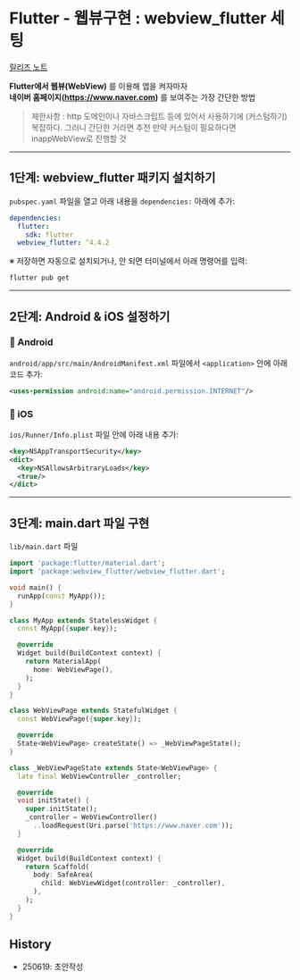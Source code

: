 # Flutter - 웹뷰구현 : webview_flutter 세팅

[릴리즈 노트](https://pub.dev/packages/webview_flutter)


**Flutter에서 웹뷰(WebView)** 를 이용해 앱을 켜자마자  
**네이버 홈페이지(https://www.naver.com)** 를 보여주는 가장 간단한 방법 

> 제한사항 : http 도메인이나 자바스크립트 등에 있어서 사용하기에 (커스텀하기)복잡하다.  그러니 간단한 거라면 추천
> 만약 커스텀이 필요하다면 inappWebView로 진행할 것



---

## 1단계: webview_flutter 패키지 설치하기

`pubspec.yaml` 파일을 열고 아래 내용을 `dependencies:` 아래에 추가:

```yaml
dependencies:
  flutter:
    sdk: flutter
  webview_flutter: ^4.4.2
```

※ 저장하면 자동으로 설치되거나, 안 되면 터미널에서 아래 명령어를 입력:

```bash
flutter pub get
```

---

## 2단계: Android & iOS 설정하기

### 📱 Android

`android/app/src/main/AndroidManifest.xml` 파일에서 `<application>` 안에 아래 코드 추가:

```xml
<uses-permission android:name="android.permission.INTERNET"/>
```

### 🍎 iOS

`ios/Runner/Info.plist` 파일 안에 아래 내용 추가:

```xml
<key>NSAppTransportSecurity</key>
<dict>
  <key>NSAllowsArbitraryLoads</key>
  <true/>
</dict>
```

---

## 3단계: main.dart 파일 구현

`lib/main.dart` 파일

```dart
import 'package:flutter/material.dart';
import 'package:webview_flutter/webview_flutter.dart';

void main() {
  runApp(const MyApp());
}

class MyApp extends StatelessWidget {
  const MyApp({super.key});

  @override
  Widget build(BuildContext context) {
    return MaterialApp(
      home: WebViewPage(),
    );
  }
}

class WebViewPage extends StatefulWidget {
  const WebViewPage({super.key});

  @override
  State<WebViewPage> createState() => _WebViewPageState();
}

class _WebViewPageState extends State<WebViewPage> {
  late final WebViewController _controller;

  @override
  void initState() {
    super.initState();
    _controller = WebViewController()
      ..loadRequest(Uri.parse('https://www.naver.com'));
  }

  @override
  Widget build(BuildContext context) {
    return Scaffold(
      body: SafeArea(
        child: WebViewWidget(controller: _controller),
      ),
    );
  }
}
```


## History
- 250619: 초안작성
